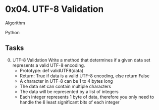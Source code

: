# 0x04. UTF-8 Validation

Algorithm

Python

## Tasks

0. UTF-8 Validation
Write a method that determines if a given data set represents a valid UTF-8 encoding.
	- Prototype: def validUTF8(data)
	- Return: True if data is a valid UTF-8 encoding, else return False
	- A character in UTF-8 can be 1 to 4 bytes long
	- The data set can contain multiple characters
	- The data will be represented by a list of integers
	- Each integer represents 1 byte of data, therefore you only need to handle the 8 least significant bits of each integer

